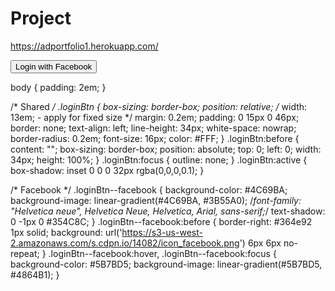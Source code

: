 # Project

https://adportfolio1.herokuapp.com/




<button class="loginBtn loginBtn--facebook">
  Login with Facebook
</button>


body { padding: 2em; }


/* Shared */
.loginBtn {
  box-sizing: border-box;
  position: relative;
  /* width: 13em;  - apply for fixed size */
  margin: 0.2em;
  padding: 0 15px 0 46px;
  border: none;
  text-align: left;
  line-height: 34px;
  white-space: nowrap;
  border-radius: 0.2em;
  font-size: 16px;
  color: #FFF;
}
.loginBtn:before {
  content: "";
  box-sizing: border-box;
  position: absolute;
  top: 0;
  left: 0;
  width: 34px;
  height: 100%;
}
.loginBtn:focus {
  outline: none;
}
.loginBtn:active {
  box-shadow: inset 0 0 0 32px rgba(0,0,0,0.1);
}


/* Facebook */
.loginBtn--facebook {
  background-color: #4C69BA;
  background-image: linear-gradient(#4C69BA, #3B55A0);
  /*font-family: "Helvetica neue", Helvetica Neue, Helvetica, Arial, sans-serif;*/
  text-shadow: 0 -1px 0 #354C8C;
}
.loginBtn--facebook:before {
  border-right: #364e92 1px solid;
  background: url('https://s3-us-west-2.amazonaws.com/s.cdpn.io/14082/icon_facebook.png') 6px 6px no-repeat;
}
.loginBtn--facebook:hover,
.loginBtn--facebook:focus {
  background-color: #5B7BD5;
  background-image: linear-gradient(#5B7BD5, #4864B1);
}
